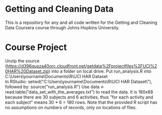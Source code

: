 # Getting and Cleaning Data

This is a repository for any and all code written for the Getting and Cleaning Data Coursera course through Johns Hopkins University.

# Course Project

Unzip the source (https://d396qusza40orc.cloudfront.net/getdata%2Fprojectfiles%2FUCI%20HAR%20Dataset.zip) into a folder on local drive.
Put run_analysis.R into C:\Users\yourname\Documents\R\UCI HAR Dataset\
In RStudio: setwd("C:\\Users\\yourname\\Documents\\R\\UCI HAR Dataset\\"), followed by: source("run_analysis.R")
Use data <- read.table("data_set_with_the_averages.txt") to read the data. It is 180x68 because there are 30 subjects and 6 activities, thus "for each activity and each subject" means 30 * 6 = 180 rows. Note that the provided R script has no assumptions on numbers of records, only on locations of files.
